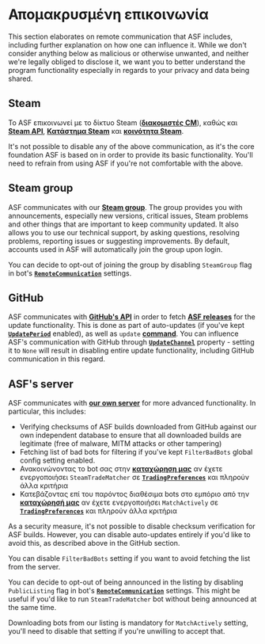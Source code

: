 # Απομακρυσμένη επικοινωνία

This section elaborates on remote communication that ASF includes, including further explanation on how one can influence it. While we don't consider anything below as malicious or otherwise unwanted, and neither we're legally obliged to disclose it, we want you to better understand the program functionality especially in regards to your privacy and data being shared.

## Steam

Το ASF επικοινωνεί με το δίκτυο Steam (**[διακομιστές CM](https://api.steampowered.com/ISteamDirectory/GetCMList/v1?cellid=0)**), καθώς και **[Steam API](https://steamcommunity.com/dev)**, **[Κατάστημα Steam](https://store.steampowered.com)** και **[κοινότητα Steam](https://steamcommunity.com)**.

It's not possible to disable any of the above communication, as it's the core foundation ASF is based on in order to provide its basic functionality. You'll need to refrain from using ASF if you're not comfortable with the above.

## Steam group

ASF communicates with our **[Steam group](https://steamcommunity.com/groups/archiasf)**. The group provides you with announcements, especially new versions, critical issues, Steam problems and other things that are important to keep community updated. It also allows you to use our technical support, by asking questions, resolving problems, reporting issues or suggesting improvements. By default, accounts used in ASF will automatically join the group upon login.

You can decide to opt-out of joining the group by disabling `SteamGroup` flag in bot's **[`RemoteCommunication`](https://github.com/JustArchiNET/ArchiSteamFarm/wiki/Configuration#remotecommunication)** settings.

## GitHub

ASF communicates with **[GitHub's API](https://api.github.com)** in order to fetch **[ASF releases](https://github.com/JustArchiNET/ArchiSteamFarm/releases)** for the update functionality. This is done as part of auto-updates (if you've kept **[`UpdatePeriod`](https://github.com/JustArchiNET/ArchiSteamFarm/wiki/Configuration#updateperiod)** enabled), as well as `update` **[command](https://github.com/JustArchiNET/ArchiSteamFarm/wiki/Commands)**. You can influence ASF's communication with GitHub through **[`UpdateChannel`](https://github.com/JustArchiNET/ArchiSteamFarm/wiki/Configuration#updatechannel)** property - setting it to `None` will result in disabling entire update functionality, including GitHub communication in this regard.

## ASF's server

ASF communicates with **[our own server](https://asf.justarchi.net)** for more advanced functionality. In particular, this includes:
- Verifying checksums of ASF builds downloaded from GitHub against our own independent database to ensure that all downloaded builds are legitimate (free of malware, MITM attacks or other tampering)
- Fetching list of bad bots for filtering if you've kept `FilterBadBots` global config setting enabled.
- Ανακοινώνοντας το bot σας στην **[καταχώρηση μας](https://asf.justarchi.net/STM)** αν έχετε ενεργοποιήσει `SteamTradeMatcher` σε **[`TradingPreferences`](https://github.com/JustArchiNET/ArchiSteamFarm/wiki/Configuration#tradingpreferences)** και πληρούν άλλα κριτήρια
- Κατεβάζοντας επί του παρόντος διαθέσιμα bots στο εμπόριο από την **[καταχώρησή μας](https://asf.justarchi.net/STM)** αν έχετε ενεργοποιήσει `MatchActively` σε **[`TradingPreferences`](https://github.com/JustArchiNET/ArchiSteamFarm/wiki/Configuration#tradingpreferences)** και πληρούν άλλα κριτήρια

As a security measure, it's not possible to disable checksum verification for ASF builds. However, you can disable auto-updates entirely if you'd like to avoid this, as described above in the GitHub section.

You can disable `FilterBadBots` setting if you want to avoid fetching the list from the server.

You can decide to opt-out of being announced in the listing by disabling `PublicListing` flag in bot's **[`RemoteCommunication`](https://github.com/JustArchiNET/ArchiSteamFarm/wiki/Configuration#remotecommunication)** settings. This might be useful if you'd like to run `SteamTradeMatcher` bot without being announced at the same time.

Downloading bots from our listing is mandatory for `MatchActively` setting, you'll need to disable that setting if you're unwilling to accept that.